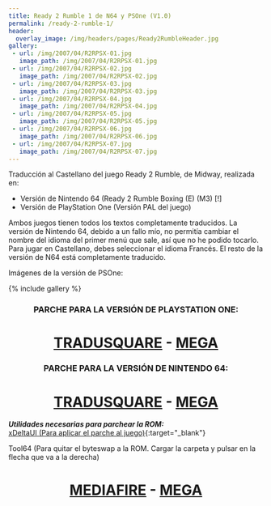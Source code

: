 ```yaml
---
title: Ready 2 Rumble 1 de N64 y PSOne (V1.0)
permalink: /ready-2-rumble-1/
header:
  overlay_image: /img/headers/pages/Ready2RumbleHeader.jpg
gallery:
 - url: /img/2007/04/R2RPSX-01.jpg
   image_path: /img/2007/04/R2RPSX-01.jpg
 - url: /img/2007/04/R2RPSX-02.jpg
   image_path: /img/2007/04/R2RPSX-02.jpg
 - url: /img/2007/04/R2RPSX-03.jpg
   image_path: /img/2007/04/R2RPSX-03.jpg
 - url: /img/2007/04/R2RPSX-04.jpg
   image_path: /img/2007/04/R2RPSX-04.jpg
 - url: /img/2007/04/R2RPSX-05.jpg
   image_path: /img/2007/04/R2RPSX-05.jpg
 - url: /img/2007/04/R2RPSX-06.jpg
   image_path: /img/2007/04/R2RPSX-06.jpg
 - url: /img/2007/04/R2RPSX-07.jpg
   image_path: /img/2007/04/R2RPSX-07.jpg
---
```

Traducción al Castellano del juego Ready 2 Rumble, de Midway, realizada en:  
- Versión de Nintendo 64 (Ready 2 Rumble Boxing (E) (M3) [!]  
- Versión de PlayStation One (Versión PAL del juego)

Ambos juegos tienen todos los textos completamente traducidos. La versión de Nintendo 64, 
debido a un fallo mío, no permitía cambiar el nombre del idioma del primer menú que sale, 
así que no he podido tocarlo. Para jugar en Castellano, debes seleccionar el idioma Francés. 
El resto de la versión de N64 está completamente traducido.

Imágenes de la versión de PSOne:

{% include gallery %}

<h3 style="text-align: center;">PARCHE PARA LA VERSIÓN DE PLAYSTATION ONE:</h3>

<h1 style="text-align: center;"><strong><a href="http://tradusquare.es/parches/TraduccionesTioVictor/Ready2Rumble-PSX-PAL.7z" target="_blank">TRADUSQUARE</a> - 
<a href="https://mega.nz/file/xFdS2J4C#WQq7-Gvvrg0WBb6tsZlta2WSLJrX7ScdoSVtrT4SGUg" target="_blank">MEGA</a></strong></h1>

<h3 style="text-align: center;">PARCHE PARA LA VERSIÓN DE NINTENDO 64:</h3>

<h1 style="text-align: center;"><strong><a href="http://tradusquare.es/parches/TraduccionesTioVictor/Ready2Rumble-N64-%28E%29%28M3%29%5B%21%5D.7z" target="_blank">TRADUSQUARE</a> - 
<a href="https://mega.nz/file/UJFG1Bab#jIxCHqSD6h7se4G7IUSuwZatyixdnzcQzpR6cO3wzRU" target="_blank">MEGA</a></strong></h1>

_**Utilidades necesarias para parchear la ROM:**_  
[xDeltaUI (Para aplicar el parche al juego)](http://www.romhacking.net/utilities/598/){:target="_blank"}

Tool64 (Para quitar el byteswap a la ROM. Cargar la carpeta y pulsar en la flecha que va a la derecha)

<h1 style="text-align: center;"><strong><a href="http://www.mediafire.com/download/5z5e3813mdqp8tm/Tool64_v1.11Beta1.zip" target="_blank">MEDIAFIRE</a> - <a href="https://mega.nz/#!sZM3EaaL!6VxPMLqdJ4L1eCnqqiMkNaYB0Xr0e9L3tOKe9y8eXHI" target="_blank">MEGA</a></strong></h1>
